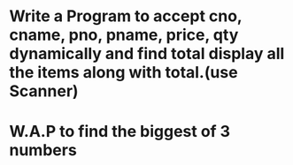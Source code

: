 # Write a Program to accept cno, cname, pno, pname, price, qty dynamically and find total display all the items along with total.(use Scanner)
# W.A.P to find the biggest of 3 numbers
